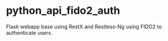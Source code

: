 # python_api_fido2_auth
Flask webapp base using RestX and Restless-Ng using FIDO2 to authenticate users.
